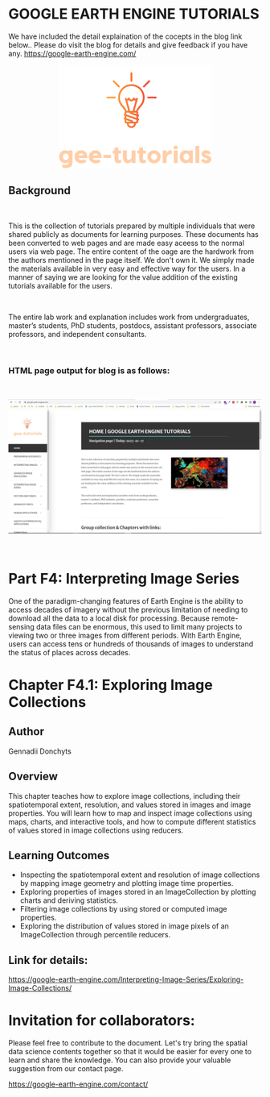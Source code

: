 # GOOGLE EARTH ENGINE TUTORIALS

We have included the detail explaination of the cocepts in the blog link below.. Please do visit the blog for details and give feedback if you have any.
https://google-earth-engine.com/

<p align="center">
    <img src = '../../../logo.png' class="center">
</p>


## Background
<br>

This is the collection of tutorials prepared by multiple individuals that were shared publicly as documents for learning purposes. These documents has been converted to web pages and are made easy aceess to the normal users via web page. The entire content of the oage are the hardwork from the authors mentioned in the page itself. We don't own it. We simply made the materials available in very easy and effective way for the users. In a manner of saying we are looking for the value addition of the existing tutorials available for the users.

<br>

The entire lab work and explanation includes work from undergraduates, master’s students, PhD students, postdocs, assistant professors, associate professors, and independent consultants.

<br>

### HTML page output for blog is as follows:
<br>
<p align="center">
    <img src = '../../../gee-tutorials.jpg' class="center">
</p>
<br>

# Part F4: Interpreting Image Series

One of the paradigm-changing features of Earth Engine is the ability to access decades of imagery without the previous limitation of needing to download all the data to a local disk for processing. Because remote-sensing data files can be enormous, this used to limit many projects to viewing two or three images from different periods. With Earth Engine, users can access tens or hundreds of thousands of images to understand the status of places across decades.

# Chapter F4.1: Exploring Image Collections
## Author
Gennadii Donchyts


## Overview
This chapter teaches how to explore image collections, including their spatiotemporal extent, resolution, and values stored in images and image properties. You will learn how to map and inspect image collections using maps, charts, and interactive tools, and how to compute different statistics of values stored in image collections using reducers.


## Learning Outcomes 
 - Inspecting the spatiotemporal extent and resolution of image collections by mapping image geometry and plotting image time properties.
 - Exploring properties of images stored in an ImageCollection by plotting charts and deriving statistics.
 - Filtering image collections by using stored or computed image properties.
 - Exploring the distribution of values stored in image pixels of an ImageCollection through percentile reducers.

## Link for details:
https://google-earth-engine.com/Interpreting-Image-Series/Exploring-Image-Collections/


# Invitation for collaborators:
Please feel free to contribute to the document. Let's try bring the spatial data science contents together so that it would be easier for every one to learn and share the knowledge. You can also provide your valuable suggestion from our contact page.

https://google-earth-engine.com/contact/
